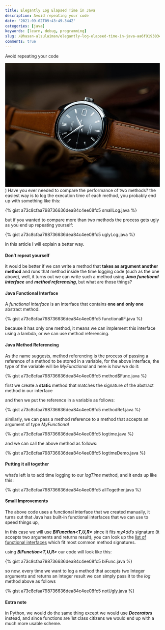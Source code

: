 ```yaml
---
title: Elegantly Log Elapsed Time in Java
description: Avoid repeating your code
date: '2021-09-02T09:43:49.344Z'
categories: [java]
keywords: [learn, debug, programming]
slug: /@hasan-alsulaiman/elegantly-log-elapsed-time-in-java-aa6f91938344
comments: true
---
```


Avoid repeating your code

![](/assets/0__pVp01gELCM6dsa1__.jpg)
)
Have you ever needed to compare the performance of two methods? the easiest way is to log the execution time of each method, you probably end up with something like this:

{% gist a73c8cfaa798736636dea84c4ee08fc5 smallLog.java %}

but if you wanted to compare more than two methods the process gets ugly as you end up repeating yourself:

{% gist a73c8cfaa798736636dea84c4ee08fc5 uglyLog.java %}

in this article I will explain a better way.

#### Don’t repeat yourself

it would be better if we can write a method that **takes as argument another method** and runs that method inside the time logging code (such as the one above), well, it turns out we can write such a method using **_Java functional interface_** and **_method referencing_**, but what are those things?

#### Java Functional Interface

A _functional interface_ is an interface that contains **one and only one** abstract method.

{% gist a73c8cfaa798736636dea84c4ee08fc5 functionalIF.java %}

because it has only one method, it means we can implement this interface using a lambda, or we can use method referencing.

#### Java Method Referencing

As the name suggests, method referencing is the process of passing a reference of a method to be stored in a variable, for the above interface, the type of the variable will be _MyFunctional_ and here is how we do it:

{% gist a73c8cfaa798736636dea84c4ee08fc5 method$Func.java %}

first we create a **static** method that matches the signature of the abstract method in our interface

and then we put the reference in a variable as follows:

{% gist a73c8cfaa798736636dea84c4ee08fc5 methodRef.java %}

similarly, we can pass a method reference to a method that accepts an argument of type _MyFunctional_

{% gist a73c8cfaa798736636dea84c4ee08fc5 logtime.java %}

and we can call the above method as follows:

{% gist a73c8cfaa798736636dea84c4ee08fc5 logtimeDemo.java %}

#### Putting it all together

what’s left is to add time logging to our _logTime_ method, and it ends up like this:

{% gist a73c8cfaa798736636dea84c4ee08fc5 allTogether.java %}

#### Small Improvements

The above code uses a functional interface that we created manually, it turns out that Java has built-in functional interfaces that we can use to speed things up,

in this case we will use **_BiFunction<T,U,R>_** since it fits _myAdd’s_ signature (it accepts two arguments and returns result), you can look up the [list of functional interfaces](https://docs.oracle.com/javase/8/docs/api/java/util/function/package-summary.html) which fit most common method signatures.

using **_BiFunction<T,U,R>_** our code will look like this:

{% gist a73c8cfaa798736636dea84c4ee08fc5 biFunc.java %}

so now, every time we want to log a method that accepts two Integer arguments and returns an Integer result we can simply pass it to the _log_ method above as follows

{% gist a73c8cfaa798736636dea84c4ee08fc5 notUgly.java %}

#### Extra note

in Python, we would do the same thing except we would use **_Decorators_** instead, and since functions are 1st class citizens we would end up with a much more usable scheme.
